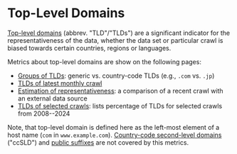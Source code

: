 Top-Level Domains
=================

[Top-level domains](https://en.wikipedia.org/wiki/Top-level_domain) (abbrev. "TLD"/"TLDs") are a significant indicator for the representativeness of the data, whether the data set or particular crawl is biased towards certain countries, regions or languages.

Metrics about top-level domains are show on the following pages:

* [Groups of TLDs](./tld/groups.md): generic vs. country-code TLDs (e.g., `.com` vs. `.jp`)
* [TLDs of latest monthly crawl](./tld/latestcrawl.md)
* [Estimation of representativeness](./tld/comparison.md): a comparison of a recent crawl with an external data source
* [TLDs of selected crawls](./tld/percentage.md): lists percentage of TLDs for selected crawls from 2008--2024

Note, that top-level domain is defined here as the left-most element of a host name (`com` in `www.example.com`). [Country-code second-level domains](https://en.wikipedia.org/wiki/Second-level_domain#Country-code_second-level_domains) ("ccSLD") and [public suffixes](https://en.wikipedia.org/wiki/Public_Suffix_List) are not covered by this metrics.

